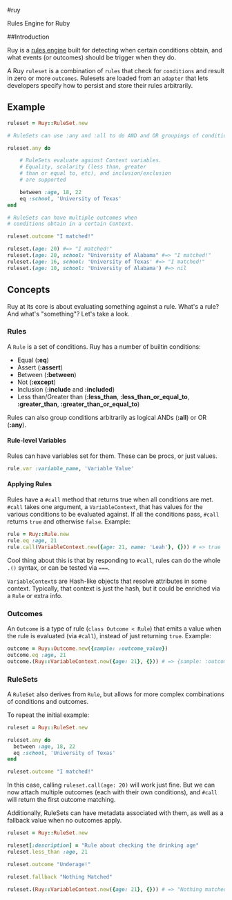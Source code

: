#ruy

Rules Engine for Ruby

##Introduction

Ruy is a [rules engine](http://en.wikipedia.org/wiki/Business_rules_engine) built for detecting when certain conditions obtain, and what events (or outcomes) should be trigger when they do. 

A Ruy `ruleset` is a combination of `rules` that check for `conditions` and result in zero or more `outcomes`. Rulesets are loaded from an `adapter` that lets developers specify how to persist and store their rules arbitrarily. 

## Example
```ruby
ruleset = Ruy::RuleSet.new

# RuleSets can use :any and :all to do AND and OR groupings of conditions.

ruleset.any do

    # RuleSets evaluate against Context variables.
    # Equality, scalarity (less than, greater 
    # than or equal to, etc), and inclusion/exclusion
    # are supported

    between :age, 18, 22
    eq :school, 'University of Texas'
end

# RuleSets can have multiple outcomes when 
# conditions obtain in a certain Context.

ruleset.outcome "I matched!"

ruleset.(age: 20) #=> "I matched!"
ruleset.(age: 20, school: "University of Alabama" #=> "I matched!"
ruleset.(age: 16, school: 'University of Texas' #=> "I matched!"
ruleset.(age: 10, school: 'University of Alabama') #=> nil
```

## Concepts

Ruy at its core is about evaluating something against a rule. What's a rule? And what's "something"? Let's take a look.

### Rules

A `Rule` is a set of conditions. Ruy has a number of builtin conditions:

* Equal (**:eq**)
* Assert (**:assert**)
* Between (**:between**)
* Not (**:except**)
* Inclusion (**:include** and **:included**)
* Less than/Greater than (**:less\_than**, **:less\_than\_or\_equal\_to**, **:greater\_than**, **:greater\_than\_or\_equal\_to**)

Rules can also group conditions arbitrarily as logical ANDs (**:all**) or OR (**:any**).

#### Rule-level Variables

Rules can have variables set for them. These can be procs, or just values.

```ruby
rule.var :variable_name, 'Variable Value'
```
#### Applying Rules

Rules have a `#call` method that returns true when all conditions are met. `#call` takes one argument, a `VariableContext`, that has values for the various conditions to be evaluated against. If all the conditions pass, `#call` returns `true` and otherwise `false`. Example:

```ruby
rule = Ruy::Rule.new
rule.eq :age, 21
rule.call(VariableContext.new({age: 21, name: 'Leah'}, {})) # => true
```

Cool thing about this is that by responding to `#call`, rules can do the whole `.()` syntax, or can be tested via `===`. 

`VariableContext`s are Hash-like objects that resolve attributes in some context. Typically, that context is just the hash, but it could be enriched via a `Rule` or extra info.

### Outcomes

An `Outcome` is a type of rule (`class Outcome < Rule`) that emits a value when the rule is evaluated (via `#call`), instead of just returning `true`. Example:

```ruby
outcome = Ruy::Outcome.new({sample: :outcome_value})
outcome.eq :age, 21
outcome.(Ruy::VariableContext.new({age: 21}, {})) # => {sample: :outcome_value}
```

### RuleSets

A `RuleSet` also derives from `Rule`, but allows for more complex combinations of conditions and outcomes.

To repeat the initial example:

```ruby
ruleset = Ruy::RuleSet.new

ruleset.any do
  between :age, 18, 22
  eq :school, 'University of Texas'
end

ruleset.outcome "I matched!"
```

In this case, calling `ruleset.call(age: 20)` will work just fine. But we can now attach multiple outcomes (each with their own conditions), and `#call` will return the first outcome matching.

Additionally, RuleSets can have metadata associated with them, as well as a fallback value when no outcomes apply.

```ruby
ruleset = Ruy::RuleSet.new

ruleset[:description] = "Rule about checking the drinking age"
ruleset.less_than :age, 21

ruleset.outcome "Underage!"

ruleset.fallback "Nothing Matched"

ruleset.(Ruy::VariableContext.new({age: 21}, {})) # => "Nothing matched"
```



